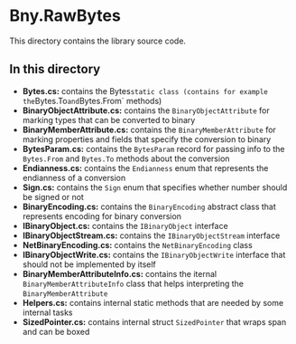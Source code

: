 # Bny.RawBytes
This directory contains the library source code.

## In this directory
- **Bytes.cs:** contains the Bytes` static class (contains for example the `Bytes.To` and `Bytes.From` methods)
- **BinaryObjectAttribute.cs:** contains the `BinaryObjectAttribute` for marking types that can be converted to binary
- **BinaryMemberAttribute.cs:** contains the `BinaryMemberAttribute` for marking properties and fields that specify the conversion to binary
- **BytesParam.cs:** contains the `BytesParam` record for passing info to the `Bytes.From` and `Bytes.To` methods about the conversion
- **Endianness.cs:** contains the `Endianness` enum that represents the endianness of a conversion
- **Sign.cs:** contains the `Sign` enum that specifies whether number should be signed or not
- **BinaryEncoding.cs:** contains the `BinaryEncoding` abstract class that represents encoding for binary conversion
- **IBinaryObject.cs:** contains the `IBinaryObject` interface
- **IBinaryObjectStream.cs:** contains the `IBinaryObjectStream` interface
- **NetBinaryEncoding.cs:** contains the `NetBinaryEncoding` class
- **IBinaryObjectWrite.cs:** contains the `IBinaryObjectWrite` interface that should not be implemented by itself
- **BinaryMemberAttributeInfo.cs:** contains the iternal `BinaryMemberAttributeInfo` class that helps interpreting the `BinaryMemberAttribute`
- **Helpers.cs:** contains internal static methods that are needed by some internal tasks
- **SizedPointer.cs:** contains internal struct `SizedPointer` that wraps span and can be boxed
